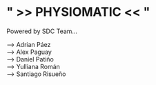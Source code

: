 # " >> PHYSIOMATIC << "  

Powered by SDC Team...  

 --> Adrian Páez  
 --> Alex Paguay  
 --> Daniel Patiño  
 --> Yulliana Román  
 --> Santiago Risueño  
